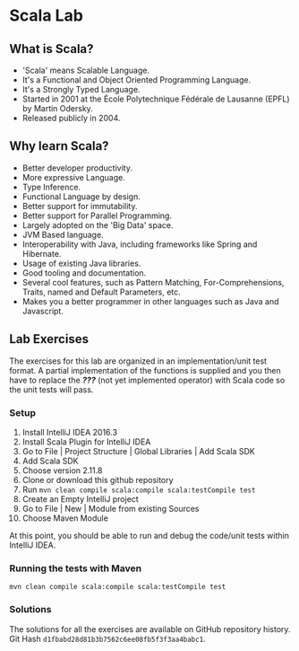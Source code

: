 # Scala Lab

## What is Scala?
   * 'Scala' means Scalable Language. 
   * It's a Functional and Object Oriented Programming Language.
   * It's a Strongly Typed Language.
   * Started in 2001 at the École Polytechnique Fédérale de Lausanne (EPFL) by Martin Odersky.
   * Released publicly in 2004.

## Why learn Scala?

  * Better developer productivity.
  * More expressive Language.
  * Type Inference.
  * Functional Language by design.
  * Better support for immutability.
  * Better support for Parallel Programming.
  * Largely adopted on the 'Big Data' space. 
  * JVM Based language. 
  * Interoperability with Java, including frameworks like Spring and Hibernate.
  * Usage of existing Java libraries.
  * Good tooling and documentation.
  * Several cool features, such as Pattern Matching, For-Comprehensions, Traits, named and Default Parameters, etc.
  * Makes you a better programmer in other languages such as Java and Javascript.

## Lab Exercises

The exercises for this lab are organized in an implementation/unit test format. A partial implementation of the functions is supplied and you then have to replace the **_???_** (not yet implemented operator) with Scala code so the unit tests will pass.

### Setup

1. Install IntelliJ IDEA 2016.3
2. Install Scala Plugin for IntelliJ IDEA
3. Go to File | Project Structure | Global Libraries | Add Scala SDK
4. Add Scala SDK
5. Choose version 2.11.8
6. Clone or download this github repository
7. Run `mvn clean compile scala:compile scala:testCompile test`
8. Create an Empty IntelliJ project
9. Go to File | New | Module from existing Sources
10. Choose Maven Module

At this point, you should be able to run and debug the code/unit tests within IntelliJ IDEA.

### Running the tests with Maven

`mvn clean compile scala:compile scala:testCompile test`

### Solutions

The solutions for all the exercises are available on GitHub repository history. Git Hash `d1fbabd28d81b3b7562c6ee08fb5f3f3aa4babc1`.

